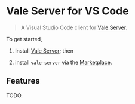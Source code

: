 # Vale Server for VS Code

> A Visual Studio Code client for [Vale Server](https://errata.ai/vale-server/).

To get started,

1. Install [Vale Server](https://errata.ai/vale-server/); then

2. install `vale-server` via the [Marketplace](https://marketplace.visualstudio.com/items?itemName=errata-ai.vale-server).

## Features

TODO.
